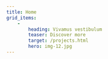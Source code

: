 ```yaml
---
title: Home
grid_items:
    -
        heading: Vivamus vestibulum
        teaser: Discover more
        target: /projects.html
        hero: img-12.jpg
---
```

